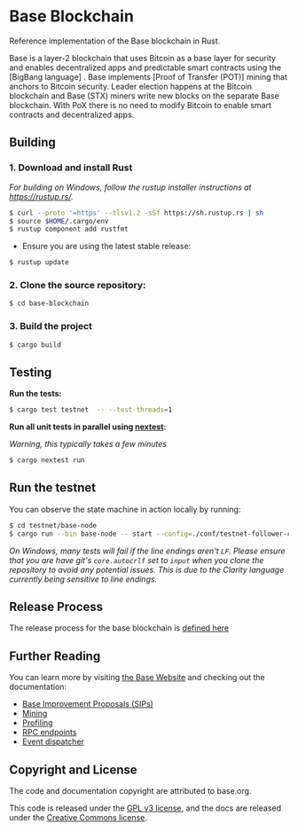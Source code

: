 # Base Blockchain

Reference implementation of the Base blockchain in Rust.

Base is a layer-2 blockchain that uses Bitcoin as a base layer for security and enables decentralized apps and predictable smart contracts using the [BigBang language] . Base implements [Proof of Transfer (POT)]  mining that anchors to Bitcoin security. Leader election happens at the Bitcoin blockchain and Base (STX) miners write new blocks on the separate Base blockchain. With PoX there is no need to modify Bitcoin to enable smart contracts and decentralized apps.


## Building

### 1. Download and install Rust

_For building on Windows, follow the rustup installer instructions at https://rustup.rs/._

```bash
$ curl --proto '=https' --tlsv1.2 -sSf https://sh.rustup.rs | sh
$ source $HOME/.cargo/env
$ rustup component add rustfmt
```

- Ensure you are using the latest stable release:

```bash
$ rustup update
```

### 2. Clone the source repository:

```bash
$ cd base-blockchain
```

### 3. Build the project

```bash
$ cargo build
```

## Testing

**Run the tests:**

```bash
$ cargo test testnet  -- --test-threads=1
```

**Run all unit tests in parallel using [nextest](https://nexte.st/):**

_Warning, this typically takes a few minutes_
```bash
$ cargo nextest run
```

## Run the testnet

You can observe the state machine in action locally by running:

```bash
$ cd testnet/base-node
$ cargo run --bin base-node -- start --config=./conf/testnet-follower-conf.toml
```

_On Windows, many tests will fail if the line endings aren't `LF`. Please ensure that you are have git's `core.autocrlf` set to `input` when you clone the repository to avoid any potential issues. This is due to the Clarity language currently being sensitive to line endings._


## Release Process

The release process for the base blockchain is [defined here](./docs/release-process.md)

## Further Reading

You can learn more by visiting [the Base Website](https://base.tech) and checking out the documentation:

- [Base Improvement Proposals (SIPs)](./docs/SIPS.md)
- [Mining](./docs/mining.md)
- [Profiling](./docs/profiling.md)
- [RPC endpoints](./docs/rpc-endpoints.md)
- [Event dispatcher](./docs/event-dispatcher.md)


## Copyright and License

The code and documentation copyright are attributed to base.org.

This code is released under the [GPL v3 license](https://www.gnu.org/licenses/quick-guide-gplv3.en.html), and the docs are released under the [Creative Commons license](https://creativecommons.org/).
